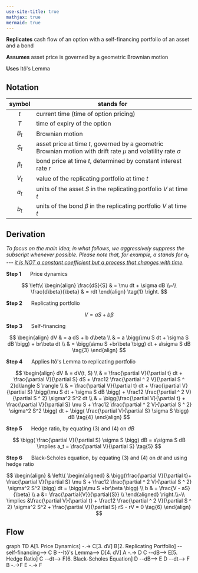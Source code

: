 ```yaml
---
use-site-title: true
mathjax: true
mermaid: true
---
```


**Replicates** cash flow of an option with a self-financing portfolio of an asset and a bond

**Assumes** asset price is governed by a geometric Brownian motion

**Uses** Itô's Lemma

## Notation

|  symbol   | stands for                                                   |
| :-------: | ------------------------------------------------------------ |
|    $t$    | current time (time of option pricing)                        |
|    $T$    | time of expiry of the option                                 |
|   $B_t$   | Brownian motion                                              |
|   $S_t$   | asset price at time $t$, governed by a geometric Brownian motion with drift rate $\mu$ and volatility rate $\sigma$ |
| $\beta_t$ | bond price at time $t$, determined by constant interest rate $r$ |
|   $V_t$   | value of the replicating portfolio at time $t$               |
|   $a_t$   | units of the asset $S$ in the replicating portfolio $V$ at time $t$ |
|   $b_t$   | units of the bond $\beta$  in the replicating portfolio $V$ at time $t$ |

## Derivation

*To focus on the main idea, in what follows, we aggressively suppress the subscript whenever possible. Please note that, for example, $a$ stands for $a_t$ --- <u>it is NOT a constant coefficient but a process that changes with time</u>.*

**Step 1** $\quad$ Price dynamics


$$
\left\{
\begin{align}
    \frac{dS}{S} & = \mu dt + \sigma dB \\~\\
    \frac{d\beta}{\beta} & = rdt
\end{align} \tag{1}
\right.
$$


**Step 2** $\quad$ Replicating portfolio


$$
V = a S + b \beta \tag{2}
$$


**Step 3** $\quad$ Self-financing


$$
\begin{align}
    dV & = a dS + b d\beta \\
    & = a \bigg(\mu S dt + \sigma S dB \bigg) + br\beta dt \\
    & = \bigg(a\mu S +br\beta \bigg) dt + a\sigma S dB \tag{3}
\end{align}
$$


**Step 4** $\quad$ Applies Itô's Lemma to replicating portfolio


$$
\begin{align}
    dV & = dV(t, S) \\
    & = \frac{\partial V}{\partial t} dt + \frac{\partial V}{\partial S} dS + \frac12 \frac{\partial ^ 2 V}{\partial S ^ 2}d\langle S \rangle \\
    & = \frac{\partial V}{\partial t} dt + \frac{\partial V}{\partial S} \bigg(\mu S dt + \sigma S dB \bigg) + \frac12 \frac{\partial ^ 2 V}{\partial S ^ 2} \sigma^2 S^2 dt \\
    & = \bigg(\frac{\partial V}{\partial t} + \frac{\partial V}{\partial S} \mu S + \frac12 \frac{\partial ^ 2 V}{\partial S ^ 2} \sigma^2 S^2 \bigg) dt + \bigg( \frac{\partial V}{\partial S} \sigma S \bigg) dB \tag{4}
\end{align}
$$

**Step 5** $\quad$ Hedge ratio, by equating $(3)$ and $(4)$ on $dB$


$$
\bigg( \frac{\partial V}{\partial S} \sigma S \bigg) dB =  a\sigma S dB 
\implies a_t = \frac{\partial V}{\partial S} \tag{5}
$$


**Step 6** $\quad$ Black-Scholes equation, by equating $(3)$ and $(4)$ on $dt$ and using hedge ratio


$$
\begin{align}
& \left\{
\begin{aligned}
   &  \bigg(\frac{\partial V}{\partial t}+ \frac{\partial V}{\partial S} \mu S + \frac12 \frac{\partial ^ 2 V}{\partial S ^ 2} \sigma^2 S^2 \bigg) dt  = \bigg(a\mu S +br\beta \bigg) \\
    b & = \frac{V - aS}{\beta} \\
    a &= \frac{\partial{V}}{\partial{S}} \\
\end{aligned}
\right.\\~\\
\implies &\frac{\partial V}{\partial t} + \frac12 \frac{\partial ^ 2 V}{\partial S ^ 2} \sigma^2 S^2 + \frac{\partial V}{\partial S} rS  - rV = 0 \tag{6}
\end{align}
$$

## Flow

<div class="mermaid">
graph TD
    A[1. Price Dynamics] -.-> C[3. dV]
    B[2. Replicating Portfolio] --self-financing--> C
    B --Itô's Lemma--> D[4. dV]
    A -.-> D
    C --dB--> E[5. Hedge Ratio]
    C --dt--> F[6. Black-Scholes Equation]
    D --dB--> E
    D --dt--> F
    B -.->F
    E -.-> F
</div>
